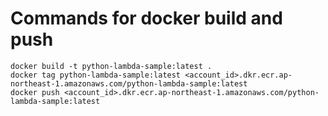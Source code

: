 # Commands for docker build and push

```
docker build -t python-lambda-sample:latest .
docker tag python-lambda-sample:latest <account_id>.dkr.ecr.ap-northeast-1.amazonaws.com/python-lambda-sample:latest
docker push <account_id>.dkr.ecr.ap-northeast-1.amazonaws.com/python-lambda-sample:latest
```
